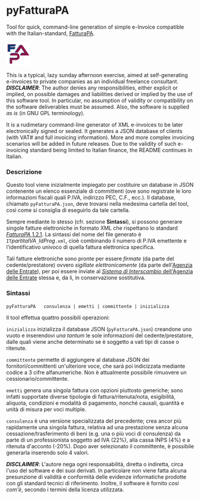 # pyFatturaPA
Tool for quick, command-line generation of simple e-Invoice compatible with the Italian-standard, [FatturaPA](https://www.fatturapa.gov.it).

<img src="opt/pyFatturaPA_icon.png" />

This is a typical, lazy sunday afternoon exercise, aimed at self-generating e-invoices to private companies as an individual freelance consultant.
***DISCLAIMER***: The author denies any responsibilities, either explicit or implied, on possible damages and liabilities derived or implied by the use of this software tool. In particular, no assumption of validity or compatibility on the software deliverables must be assumed. Also, the software is supplied *as is* (in GNU GPL terminology).

It is a rudimetary command-line generator of XML e-invoices to be later electronically signed or sealed. It generates a JSON database of clients (with VAT# and full invoicing information). More and more complex invoicing scenarios will be added in future releases.
Due to the validity of such e-invoicing standard being limited to Italian finance, the README continues in Italian.

### Descrizione
Questo tool viene inizialmente impiegato per costituire un database in JSON contenente un elenco essenziale di committenti (ove sono registrate le loro informazioni fiscali quali P.IVA, indirizzo PEC, C.F., ecc.). Il database, chiamato `pyFatturaPA.json`, deve trovarsi nella medesima cartella del tool, così come si consiglia di eseguirlo da tale cartella.

Sempre mediante lo stesso (cfr. sezione **Sintassi**), si possono generare singole fatture elettroniche in formato XML che rispettano lo standard [*FatturaPA* 1.2.1](https://www.fatturapa.gov.it/export/fatturazione/it/normativa/f-2.htm). La sintassi del nome del file generato è `IT`_partitaIVA_`_`_IdProg_`.xml`, cioè combinando il numero di P.IVA emettente e l'identificativo univoco di quella fattura elettronica specifica.

Tali fatture elettroniche sono pronte per essere *firmate* (da parte del cedente/prestatore) ovvero *sigillate elettronicamente* (da parte dell'[Agenzia delle Entrate](https://www.agenziaentrate.gov.it)), per poi essere inviate al [*Sistema di Interscambio* dell'Agenzia delle Entrate](https://ivaservizi.agenziaentrate.gov.it/portale/) stessa e, da li, in conservazione sostitutiva.

### Sintassi
```
pyFatturaPA   consulenza | emetti | committente | inizializza
```
Il tool effettua quattro possibili operazioni:

 `inizializza` inizializza il database JSON (`pyFatturaPA.json`) creandone uno vuoto e inserendovi *una tantum* le sole informazioni del cedente/prestatore, dalle quali viene anche determinato se è soggetto a vati tipi di casse o ritenute.
 
 `committente` permette di aggiungere al database JSON dei fornitori/committenti un'ulteriore voce, che sarà poi indicizzata mediante codice a 3 cifre alfanumeriche. Non è attualmente possibile rimuovere un cessionario/committente.
 
 `emetti` genera una singola fattura con opzioni piuttosto generiche; sono infatti supportate diverse tipologie di fattura/ritenuta/nota, esigibilità, aliquota, condizioni e modalità di pagamento, nonché causali, quantità e unità di misura per voci multiple.
 
 `consulenza` è una versione specializzata del precedente; crea ancor più rapidamente una singola fattura, relativa ad una prestazione senza alcuna cessazione/trasferimento di beni (e.g. una o più voci di consulenza) da parte di un professionista soggetto ad IVA (22%), alla cassa INPS (4%) e a ritenuta d'acconto (-20%). Dopo aver selezionato il committente, è possibile generarla inserendo solo 4 valori.

***DISCLAIMER***: L'autore nega ogni responsabilità, diretta o indiretta, circa l'uso del software e dei suoi derivati. In particolare non viene fatta alcuna presunzione di validità e conformità delle evidenze informatiche prodotte con gli standard tecnici di riferimento. Inoltre, il software è fornito *così com'è*, secondo i termini della licenza utilizzata.
